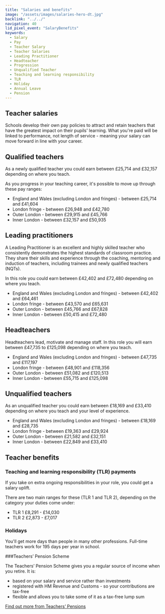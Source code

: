 ```yaml
---
title: "Salaries and benefits"
image: "/assets/images/salaries-hero-dt.jpg"
backlink: "../../"
navigation: 40
lid_pixel_event: "SalaryBenefits"
keywords:
  - Salary
  - Pay
  - Teacher Salary
  - Teacher Salaries
  - Leading Practitioner
  - Headteacher
  - Progression
  - Unqualified Teacher
  - Teaching and learning responsibility
  - TLR
  - Holiday
  - Annual Leave
  - Pension
---
```




## Teacher salaries

Schools develop their own pay policies to attract and retain teachers that have the greatest impact on their pupils' learning. What you're paid will be linked to performance, not length of service - meaning your salary can move forward in line with your career.

## Qualified teachers

As a newly qualified teacher you could earn between £25,714 and £32,157 depending on where you teach.

As you progress in your teaching career, it's possible to move up through these pay ranges:

* England and Wales (excluding London and fringes) - between £25,714 and £41,604
* London fringe - between £26,948 and £42,780
* Outer London - between £29,915 and £45,766
* Inner London - between £32,157 and £50,935

## Leading practitioners

A Leading Practitioner is an excellent and highly skilled teacher who consistently demonstrates the highest standards of classroom practice. They share their skills and experience through the coaching, mentoring and induction of teachers, including trainees and newly qualified teachers (NQTs). 

In this role you could earn between £42,402 and £72,480 depending on where you teach.

* England and Wales (excluding London and fringes) - between £42,402 and £64,461
* London fringe - between £43,570 and £65,631
* Outer London - between £45,766 and £67,828
* Inner London - between £50,415 and £72,480

## Headteachers

Headteachers lead, motivate and manage staff. In this role you will earn between £47,735 to £125,098 depending on where you teach.

* England and Wales (excluding London and fringes) - between £47,735 and £117,197
* London fringe - between £48,901 and £118,356
* Outer London - between £51,082 and £120,513
* Inner London - between £55,715 and £125,098

## Unqualified teachers

As an unqualified teacher you could earn between £18,169 and £33,410 depending on where you teach and your level of experience.

* England and Wales (excluding London and fringes) - between £18,169 and £28,735
* London fringe - between £19,363 and £29,924
* Outer London - between £21,582 and £32,151
* Inner London - between £22,849 and £33,410

## Teacher benefits

### Teaching and learning responsibility (TLR) payments

If you take on extra ongoing responsibilities in your role, you could get a salary uplift.

There are two main ranges for these (TLR 1 and TLR 2), depending on the category your duties come under:

* TLR 1 £8,291 - £14,030
* TLR 2 £2,873 - £7,017

### Holidays

You'll get more days than people in many other professions. Full-time teachers work for 195 days per year in school.

###Teachers’ Pension Scheme

The Teachers’ Pension Scheme gives you a regular source of income when you retire. It is:

* based on your salary and service rather than investments
* registered with HM Revenue and Customs - so your contributions are tax-free
* flexible and allows you to take some of it as a tax-free lump sum

[Find out more from Teachers’ Pensions](https://www.teacherspensions.co.uk/members/new-starter.aspx)
